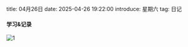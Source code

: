 title: 04月26日
date: 2025-04-26 19:22:00
introduce: 星期六
tag: 日记

#### 学习&记录
![1](/static/img/2025/04/26/1.jpg)


